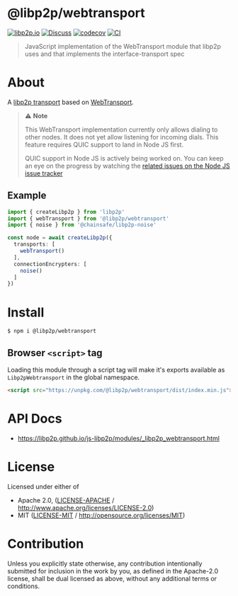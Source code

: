 # @libp2p/webtransport

[![libp2p.io](https://img.shields.io/badge/project-libp2p-yellow.svg?style=flat-square)](http://libp2p.io/)
[![Discuss](https://img.shields.io/discourse/https/discuss.libp2p.io/posts.svg?style=flat-square)](https://discuss.libp2p.io)
[![codecov](https://img.shields.io/codecov/c/github/libp2p/js-libp2p.svg?style=flat-square)](https://codecov.io/gh/libp2p/js-libp2p)
[![CI](https://img.shields.io/github/actions/workflow/status/libp2p/js-libp2p/main.yml?branch=main\&style=flat-square)](https://github.com/libp2p/js-libp2p/actions/workflows/main.yml?query=branch%3Amain)

> JavaScript implementation of the WebTransport module that libp2p uses and that implements the interface-transport spec

# About

<!--

!IMPORTANT!

Everything in this README between "# About" and "# Install" is automatically
generated and will be overwritten the next time the doc generator is run.

To make changes to this section, please update the @packageDocumentation section
of src/index.js or src/index.ts

To experiment with formatting, please run "npm run docs" from the root of this
repo and examine the changes made.

-->

A [libp2p transport](https://docs.libp2p.io/concepts/transports/overview/) based on [WebTransport](https://www.w3.org/TR/webtransport/).

> ⚠️ **Note**
>
> This WebTransport implementation currently only allows dialing to other nodes. It does not yet allow listening for incoming dials. This feature requires QUIC support to land in Node JS first.
>
> QUIC support in Node JS is actively being worked on. You can keep an eye on the progress by watching the [related issues on the Node JS issue tracker](https://github.com/nodejs/node/labels/quic)

## Example

```TypeScript
import { createLibp2p } from 'libp2p'
import { webTransport } from '@libp2p/webtransport'
import { noise } from '@chainsafe/libp2p-noise'

const node = await createLibp2p({
  transports: [
    webTransport()
  ],
  connectionEncrypters: [
    noise()
  ]
})
```

# Install

```console
$ npm i @libp2p/webtransport
```

## Browser `<script>` tag

Loading this module through a script tag will make it's exports available as `Libp2pWebtransport` in the global namespace.

```html
<script src="https://unpkg.com/@libp2p/webtransport/dist/index.min.js"></script>
```

# API Docs

- <https://libp2p.github.io/js-libp2p/modules/_libp2p_webtransport.html>

# License

Licensed under either of

- Apache 2.0, ([LICENSE-APACHE](https://github.com/libp2p/js-libp2p/blob/main/packages/transport-webtransport/LICENSE-APACHE) / <http://www.apache.org/licenses/LICENSE-2.0>)
- MIT ([LICENSE-MIT](https://github.com/libp2p/js-libp2p/blob/main/packages/transport-webtransport/LICENSE-MIT) / <http://opensource.org/licenses/MIT>)

# Contribution

Unless you explicitly state otherwise, any contribution intentionally submitted for inclusion in the work by you, as defined in the Apache-2.0 license, shall be dual licensed as above, without any additional terms or conditions.
